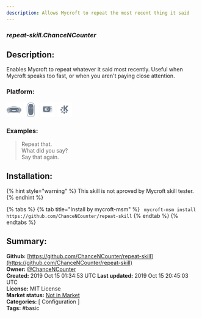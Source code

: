 ```yaml
---
description: Allows Mycroft to repeat the most recent thing it said
---
```


### _repeat-skill.ChanceNCounter_  
## Description:  
Enables Mycroft to repeat whatever it said most recently. Useful when Mycroft speaks too fast, or when you aren't paying close attention.  
  
### Platform:  
 ![Mark I](../.gitbook/assets/mark-1-icon.png)  ![Mark II](../.gitbook/assets/mark-2-icon.png)  ![Picroft](../.gitbook/assets/picroft-icon.png)  ![plasmoid](../.gitbook/assets/kde.png)   
### Examples:  
> Repeat that.  
> What did you say?  
> Say that again.  
  
## Installation:  
{% hint style="warning" %}
This skill is not aproved by Mycroft skill tester.
{% endhint %}
    
{% tabs %}
{% tab title="Install by mycroft-msm" %}
``` mycroft-msm install https://github.com/ChanceNCounter/repeat-skill```
{% endtab %}
  {% endtabs %}
    
## Summary:  
**Github:** [https://github.com/ChanceNCounter/repeat-skill](https://github.com/ChanceNCounter/repeat-skill)  
**Owner:** [@ChanceNCounter](https://github.com/ChanceNCounter)  
**Created:** 2019 Oct 15 01:34:53 UTC  **Last updated:** 2019 Oct 15 20:45:03 UTC  
**License:** MIT License  
**Market status:** [Not in Market](https://market.mycroft.ai/skill/)  
**Categories:** [ Configuration ]   
**Tags:** \#basic   
